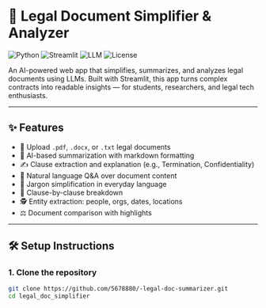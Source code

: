 # 🧾 Legal Document Simplifier & Analyzer

![Python](https://img.shields.io/badge/Python-3.10%2B-blue)
![Streamlit](https://img.shields.io/badge/Built%20with-Streamlit-red)
![LLM](https://img.shields.io/badge/Powered%20by-Ollama%20LLaMA3-yellowgreen)
![License](https://img.shields.io/badge/License-MIT-blue)

An AI-powered web app that simplifies, summarizes, and analyzes legal documents using LLMs. Built with Streamlit, this app turns complex contracts into readable insights — for students, researchers, and legal tech enthusiasts.

---

## ✨ Features

- 📄 Upload `.pdf`, `.docx`, or `.txt` legal documents
- 🧠 AI-based summarization with markdown formatting
- ✍️ Clause extraction and explanation (e.g., Termination, Confidentiality)
- 💬 Natural language Q&A over document content
- 🔎 Jargon simplification in everyday language
- 📑 Clause-by-clause breakdown
- 🕵️ Entity extraction: people, orgs, dates, locations
- ⚖️ Document comparison with highlights

---

## 🛠️ Setup Instructions

### 1. Clone the repository

```bash
git clone https://github.com/5678880/-legal-doc-summarizer.git
cd legal_doc_simplifier

